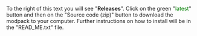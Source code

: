 To the right of this text you will see "**Releases**". Click on the green "<span style="color:green">latest</span>" button and then on the "Source code (zip)" button to download the modpack to your computer. Further instructions on how to install will be in the "READ_ME.txt" file.

